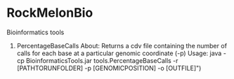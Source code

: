 # RockMelonBio
Bioinformatics tools

1. PercentageBaseCalls
About: Returns a cdv file containing the number of calls for each base at a particular genomic coordinate (-p)
Usage:
java -cp BioinformaticsTools.jar tools.PercentageBaseCalls -r [PATHTORUNFOLDER] -p [GENOMICPOSITION] -o [OUTFILE]")

